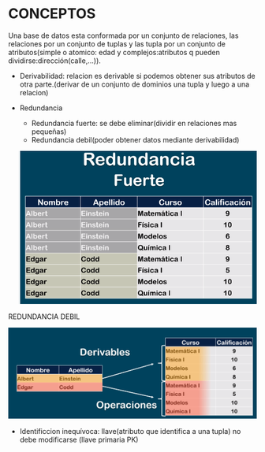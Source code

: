 
# CONCEPTOS

Una base de datos esta conformada por un conjunto de relaciones, las relaciones por un conjunto de tuplas y las tupla por un conjunto de atributos(simple o atomico: edad y complejos:atributos q pueden dividirse:dirección(calle,...)).

- Derivabilidad: relacion es derivable si podemos obtener sus atributos de otra parte.(derivar de un conjunto de dominios una tupla y luego a una relacion)
- Redundancia
  - Redundancia fuerte: se debe eliminar(dividir en relaciones mas pequeñas)
  - Redundancia debil(poder obtener datos mediante derivabilidad)
  
  ![Redundancia fuerte](https://raw.githubusercontent.com/jhonPariona/images/master/udemy/rfuerte.png)
  
REDUNDANCIA DEBIL

  ![Redundancia debil](https://raw.githubusercontent.com/jhonPariona/images/master/udemy/red%20debil.png)
  
- Identificcion inequívoca: llave(atributo que identifica a una tupla) no debe modificarse (llave primaria PK)
